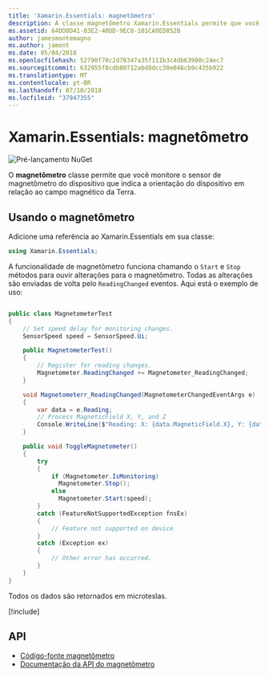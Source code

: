 ```yaml
---
title: 'Xamarin.Essentials: magnetômetro'
description: A classe magnetômetro Xamarin.Essentials permite que você monitore o sensor do magnetômetro do dispositivo, que indica a orientação do dispositivo em relação ao campo magnético da Terra.
ms.assetid: 64DD0D41-03E2-40DD-9EC8-101CA0ED852B
author: jamesmontemagno
ms.author: jamont
ms.date: 05/04/2018
ms.openlocfilehash: 52790f78c2d78347a35f111b3c4db63900c24ec7
ms.sourcegitcommit: 632955f8cdb80712abd8dcc30e046cb9c435b922
ms.translationtype: MT
ms.contentlocale: pt-BR
ms.lasthandoff: 07/10/2018
ms.locfileid: "37947355"
---
```

# <a name="xamarinessentials-magnetometer"></a>Xamarin.Essentials: magnetômetro

![Pré-lançamento NuGet](~/media/shared/pre-release.png)

O **magnetômetro** classe permite que você monitore o sensor de magnetômetro do dispositivo que indica a orientação do dispositivo em relação ao campo magnético da Terra.

## <a name="using-magnetometer"></a>Usando o magnetômetro

Adicione uma referência ao Xamarin.Essentials em sua classe:

```csharp
using Xamarin.Essentials;
```

A funcionalidade de magnetômetro funciona chamando o `Start` e `Stop` métodos para ouvir alterações para o magnetômetro. Todas as alterações são enviadas de volta pelo `ReadingChanged` eventos. Aqui está o exemplo de uso:

```csharp

public class MagnetometerTest
{
    // Set speed delay for monitoring changes.
    SensorSpeed speed = SensorSpeed.Ui;

    public MagnetometerTest()
    {
        // Register for reading changes.
        Magnetometer.ReadingChanged += Magnetometer_ReadingChanged;
    }

    void Magnetometerr_ReadingChanged(MagnetometerChangedEventArgs e)
    {
        var data = e.Reading;
        // Process MagneticField X, Y, and Z
        Console.WriteLine($"Reading: X: {data.MagneticField.X}, Y: {data.MagneticField.Y}, Z: {data.MagneticField.Z}");
    }

    public void ToggleMagnetometer()
    {
        try
        {
            if (Magnetometer.IsMonitoring)
              Magnetometer.Stop();
            else
              Magnetometer.Start(speed);
        }
        catch (FeatureNotSupportedException fnsEx)
        {
            // Feature not supported on device
        }
        catch (Exception ex)
        {
            // Other error has occurred.
        }
    }
}
```

Todos os dados são retornados em microteslas.

[!include[](~/essentials/includes/sensor-speed.md)]

## <a name="api"></a>API

- [Código-fonte magnetômetro](https://github.com/xamarin/Essentials/tree/master/Xamarin.Essentials/Magnetometer)
- [Documentação da API do magnetômetro](xref:Xamarin.Essentials.Magnetometer)
